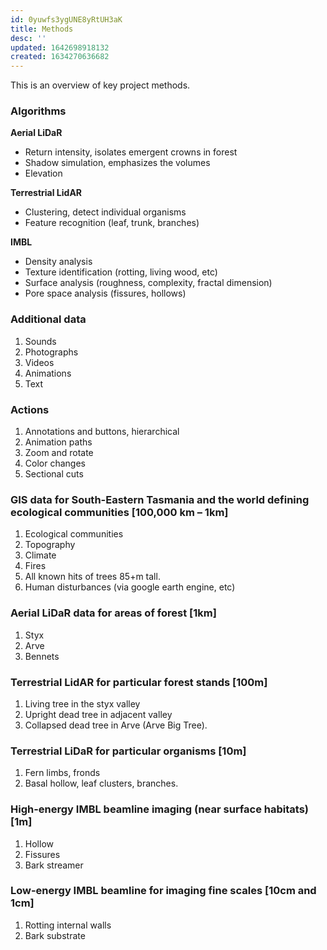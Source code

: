 ```yaml
---
id: 0yuwfs3ygUNE8yRtUH3aK
title: Methods
desc: ''
updated: 1642698918132
created: 1634270636682
---
```


This is an overview of key project methods.


### Algorithms

**Aerial LiDaR**

- Return intensity, isolates emergent crowns in forest
- Shadow simulation, emphasizes the volumes
- Elevation

**Terrestrial LidAR**

- Clustering, detect individual organisms
- Feature recognition (leaf, trunk, branches)

**IMBL**

- Density analysis
- Texture identification (rotting, living wood, etc)
- Surface analysis (roughness, complexity, fractal dimension)
- Pore space analysis (fissures, hollows)

### Additional data

1. Sounds
2. Photographs
3. Videos
4. Animations
5. Text

### Actions

1. Annotations and buttons, hierarchical
2. Animation paths
3. Zoom and rotate
4. Color changes
5. Sectional cuts


### GIS data for South-Eastern Tasmania and the world defining ecological communities [100,000 km – 1km]

1. Ecological communities
2. Topography
3. Climate
4. Fires
5. All known hits of trees 85+m tall.
6. Human disturbances (via google earth engine, etc)

### Aerial LiDaR data for areas of forest [1km]

1. Styx
2. Arve
3. Bennets

### Terrestrial LidAR for particular forest stands [100m]

1. Living tree in the styx valley
2. Upright dead tree in adjacent valley
3. Collapsed dead tree in Arve (Arve Big Tree).

### Terrestrial LiDaR for particular organisms [10m]

1. Fern limbs, fronds
2. Basal hollow, leaf clusters, branches.

### High-energy IMBL beamline imaging (near surface habitats) [1m]

1. Hollow
2. Fissures
3. Bark streamer

### Low-energy IMBL beamline for imaging fine scales [10cm and 1cm]

1. Rotting internal walls
2. Bark substrate